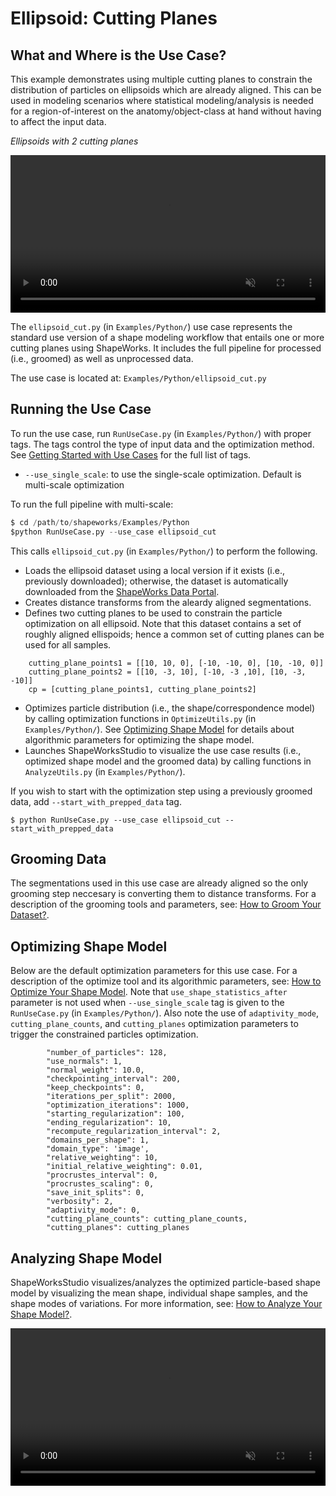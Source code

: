 # Ellipsoid: Cutting Planes

## What and Where is the Use Case? 

This example demonstrates using multiple cutting planes to constrain the distribution of particles on ellipsoids which are already aligned. This can be used in modeling scenarios where statistical modeling/analysis is needed for a region-of-interest on the anatomy/object-class at hand without having to affect the input data. 

*Ellipsoids with 2 cutting planes*
<p><video src="https://sci.utah.edu/~shapeworks/doc-resources/mp4s/ellipsoid_cut_trim.mp4" autoplay muted loop controls style="width:100%"></p>


The `ellipsoid_cut.py` (in `Examples/Python/`) use case represents the standard use version of a shape modeling workflow that entails one or more cutting planes using ShapeWorks. It includes the full pipeline for processed (i.e., groomed) as well as unprocessed data. 

The use case is located at: `Examples/Python/ellipsoid_cut.py`

## Running the Use Case

To run the use case, run `RunUseCase.py` (in `Examples/Python/`) with proper tags. The tags control the type of input data and the optimization method. See [Getting Started with Use Cases](../use-cases/use-cases.md#running-use-case) for the full list of tags.

* `--use_single_scale`: to use the single-scale optimization. Default is multi-scale optimization

To run the full pipeline with multi-scale:
            
```python
$ cd /path/to/shapeworks/Examples/Python
$python RunUseCase.py --use_case ellipsoid_cut 
```

This calls `ellipsoid_cut.py` (in `Examples/Python/`) to perform the following.

* Loads the ellipsoid dataset using a local version if it exists (i.e., previously downloaded); otherwise, the dataset is automatically downloaded from the [ShapeWorks Data Portal](http://cibc1.sci.utah.edu:8080/).
* Creates distance transforms from the aleardy aligned segmentations.
* Defines two cutting planes to be used to constrain the particle optimization on all ellipsoid. Note that this dataset contains a set of roughly aligned ellispoids; hence a common set of cutting planes can be used for all samples. 
```
    cutting_plane_points1 = [[10, 10, 0], [-10, -10, 0], [10, -10, 0]]
    cutting_plane_points2 = [[10, -3, 10], [-10, -3 ,10], [10, -3, -10]]
    cp = [cutting_plane_points1, cutting_plane_points2]
```
* Optimizes particle distribution (i.e., the shape/correspondence model) by calling optimization functions in `OptimizeUtils.py` (in `Examples/Python/`). See [Optimizing Shape Model](#optimizing-shape-model) for details about algorithmic parameters for optimizing the shape model. 
* Launches ShapeWorksStudio to visualize the use case results (i.e., optimized shape model and the groomed data) by calling functions in `AnalyzeUtils.py` (in `Examples/Python/`).

If you wish to start with the optimization step using a previously groomed data, add `--start_with_prepped_data` tag.

```
$ python RunUseCase.py --use_case ellipsoid_cut --start_with_prepped_data
```

## Grooming Data

The segmentations used in this use case are already aligned so the only grooming step neccesary is converting them to distance transforms. For a description of the grooming tools and parameters, see: [How to Groom Your Dataset?](../workflow/groom.md).

## Optimizing Shape Model

Below are the default optimization parameters for this use case. For a description of the optimize tool and its algorithmic parameters, see: [How to Optimize Your Shape Model](../workflow/optimize.md). Note that `use_shape_statistics_after` parameter is not used when `--use_single_scale` tag is given to the `RunUseCase.py` (in `Examples/Python/`). Also note the use of `adaptivity_mode`, `cutting_plane_counts`, and `cutting_planes` optimization parameters to trigger the constrained particles optimization.

``` 
        "number_of_particles": 128,
        "use_normals": 1,
        "normal_weight": 10.0,
        "checkpointing_interval": 200,
        "keep_checkpoints": 0,
        "iterations_per_split": 2000,
        "optimization_iterations": 1000,
        "starting_regularization": 100,
        "ending_regularization": 10,
        "recompute_regularization_interval": 2,
        "domains_per_shape": 1,
        "domain_type": 'image',
        "relative_weighting": 10,
        "initial_relative_weighting": 0.01,
        "procrustes_interval": 0,
        "procrustes_scaling": 0,
        "save_init_splits": 0,
        "verbosity": 2,
        "adaptivity_mode": 0,
        "cutting_plane_counts": cutting_plane_counts,
        "cutting_planes": cutting_planes
```

## Analyzing Shape Model

ShapeWorksStudio visualizes/analyzes the optimized particle-based shape model by visualizing the mean shape, individual shape samples, and the shape modes of variations. For more information, see: [How to Analyze Your Shape Model?](../workflow/analyze.md). 

<p><video src="https://sci.utah.edu/~shapeworks/doc-resources/mp4s/ellipsoid_cut_studio.mp4" autoplay muted loop controls style="width:100%"></p>



